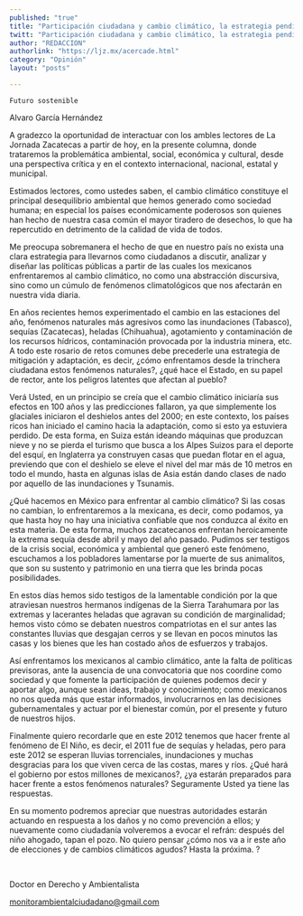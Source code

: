 ```yaml
---
published: "true"
title: "Participación ciudadana y cambio climático, la estrategia pendiente"
twitt: "Participación ciudadana y cambio climático, la estrategia pendiente"
author: "REDACCION"
authorlink: "https://ljz.mx/acercade.html"
category: "Opinión"
layout: "posts"

---
```



  
    Futuro sostenible
  



  Alvaro García Hernández



  A gradezco la oportunidad de interactuar con los ambles lectores de La Jornada Zacatecas a partir de hoy, en la presente columna, donde trataremos la problemática ambiental, social, económica y cultural, desde una perspectiva crítica y en el contexto internacional, nacional, estatal y municipal.



  Estimados lectores, como ustedes saben, el cambio climático constituye el principal desequilibrio ambiental que hemos generado como sociedad humana; en especial los países económicamente poderosos son quienes han hecho de nuestra casa común el mayor tiradero de desechos, lo que ha repercutido en detrimento de la calidad de vida de todos.



  Me preocupa sobremanera el hecho de que en nuestro país no exista una clara estrategia para llevarnos como ciudadanos a discutir, analizar y diseñar las políticas públicas a partir de las cuales los mexicanos enfrentaremos al cambio climático, no como una abstracción discursiva, sino como un cúmulo de fenómenos climatológicos que nos afectarán en nuestra vida diaria.



  En años recientes hemos experimentado el cambio en las estaciones del año, fenómenos naturales más agresivos como las inundaciones (Tabasco), sequías (Zacatecas), heladas (Chihuahua), agotamiento y contaminación de los recursos hídricos, contaminación provocada por la industria minera, etc. A todo este rosario de retos comunes debe precederle una estrategia de mitigación y adaptación, es decir, ¿cómo enfrentamos desde la trinchera ciudadana estos fenómenos naturales?, ¿qué hace el Estado, en su papel de rector, ante los peligros latentes que afectan al pueblo?



  Verá Usted, en un principio se creía que el cambio climático iniciaría sus efectos en 100 años y las predicciones fallaron, ya que simplemente los glaciales iniciaron el deshielos antes del 2000; en este contexto, los países ricos han iniciado el camino hacia la adaptación, como si esto ya estuviera perdido. De esta forma, en Suiza están ideando máquinas que produzcan nieve y no se pierda el turismo que busca a los Alpes Suizos para el deporte del esquí, en Inglaterra ya construyen casas que puedan flotar en el agua, previendo que con el deshielo se eleve el nivel del mar más de 10 metros en todo el mundo, hasta en algunas islas de Asia están dando clases de nado por aquello de las inundaciones y Tsunamis.



  ¿Qué hacemos en México para enfrentar al cambio climático? Si las cosas no cambian, lo enfrentaremos a la mexicana, es decir, como podamos, ya que hasta hoy no hay una iniciativa confiable que nos conduzca al éxito en esta materia. De esta forma, muchos zacatecanos enfrentan heroicamente la extrema sequía desde abril y mayo del año pasado. Pudimos ser testigos de la crisis social, económica y ambiental que generó este fenómeno, escuchamos a los pobladores lamentarse por la muerte de sus animalitos, que son su sustento y patrimonio en una tierra que les brinda pocas posibilidades.



  En estos días hemos sido testigos de la lamentable condición por la que atraviesan nuestros hermanos indígenas de la Sierra Tarahumara por las extremas y lacerantes heladas que agravan su condición de marginalidad; hemos visto cómo se debaten nuestros compatriotas en el sur antes las constantes lluvias que desgajan cerros y se llevan en pocos minutos las casas y los bienes que les han costado años de esfuerzos y trabajos.



  Así enfrentamos los mexicanos al cambio climático, ante la falta de políticas previsoras, ante la ausencia de una convocatoria que nos coordine como sociedad y que fomente la participación de quienes podemos decir y aportar algo, aunque sean ideas, trabajo y conocimiento; como mexicanos no nos queda más que estar informados, involucrarnos en las decisiones gubernamentales y actuar por el bienestar común, por el presente y futuro de nuestros hijos.



  Finalmente quiero recordarle que en este 2012 tenemos que hacer frente al fenómeno de El Niño, es decir, el 2011 fue de sequías y heladas, pero para este 2012 se esperan lluvias torrenciales, inundaciones y muchas desgracias para los que viven cerca de las costas, mares y ríos. ¿Qué hará el gobierno por estos millones de mexicanos?, ¿ya estarán preparados para hacer frente a estos fenómenos naturales? Seguramente Usted ya tiene las respuestas.



  En su momento podremos apreciar que nuestras autoridades estarán actuando en respuesta a los daños y no como prevención a ellos; y nuevamente como ciudadanía volveremos a evocar el refrán: después del niño ahogado, tapan el pozo. No quiero pensar ¿cómo nos va a ir este año de elecciones y de cambios climáticos agudos? Hasta la próxima. ?



   



  Doctor en Derecho y Ambientalista



  monitorambientalciudadano@gmail.com

